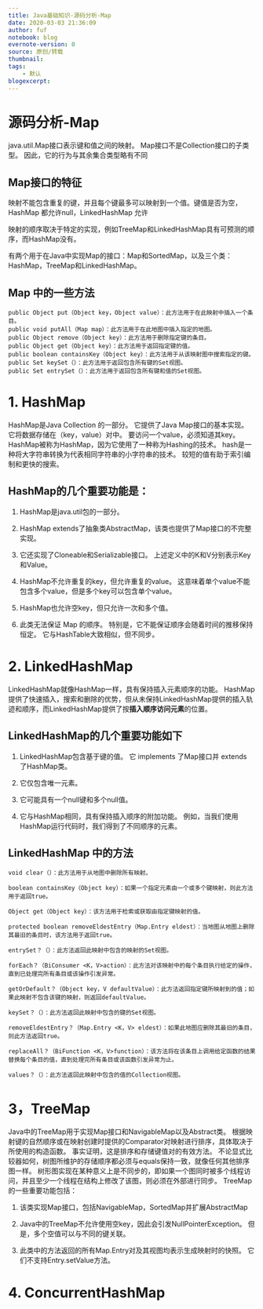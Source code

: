 ```yaml
---
title: Java基础知识-源码分析-Map
date: 2020-03-03 21:36:09
author: fuf
notebook: blog
evernote-version: 0
source: 原创/转载
thumbnail: 
tags:
    - 默认
blogexcerpt:
---
```


<!-- more -->
# 源码分析-Map
java.util.Map接口表示键和值之间的映射。 Map接口不是Collection接口的子类型。 因此，它的行为与其余集合类型略有不同
<!-- more -->
## Map接口的特征

映射不能包含重复的键，并且每个键最多可以映射到一个值。键值是否为空，HashMap 都允许null，LinkedHashMap 允许

映射的顺序取决于特定的实现，例如TreeMap和LinkedHashMap具有可预测的顺序，而HashMap没有。

有两个用于在Java中实现Map的接口：Map和SortedMap，以及三个类：HashMap，TreeMap和LinkedHashMap。

## Map 中的一些方法
    public Object put（Object key，Object value）：此方法用于在此映射中插入一个条目。
    public void putAll（Map map）：此方法用于在此地图中插入指定的地图。
    public Object remove（Object key）：此方法用于删除指定键的条目。
    public Object get（Object key）：此方法用于返回指定键的值。
    public boolean containsKey（Object key）：此方法用于从该映射图中搜索指定的键。
    public Set keySet（）：此方法用于返回包含所有键的Set视图。
    public Set entrySet（）：此方法用于返回包含所有键和值的Set视图。


# 1. HashMap
HashMap是Java Collection 的一部分。 它提供了Java Map接口的基本实现。 它将数据存储在（key，value）对中。 要访问一个value，必须知道其key。 HashMap被称为HashMap，因为它使用了一种称为Hashing的技术。 hash是一种将大字符串转换为代表相同字符串的小字符串的技术。 较短的值有助于索引编制和更快的搜索。
## HashMap的几个重要功能是：

1. HashMap是java.util包的一部分。

2. HashMap extends了抽象类AbstractMap，该类也提供了Map接口的不完整实现。

3. 它还实现了Cloneable和Serializable接口。 上述定义中的K和V分别表示Key和Value。

4. HashMap不允许重复的key，但允许重复的value。 这意味着单个value不能包含多个value，但是多个key可以包含单个value。

5. HashMap也允许空key，但只允许一次和多个值。

6. 此类无法保证 Map 的顺序。 特别是，它不能保证顺序会随着时间的推移保持恒定。 它与HashTable大致相似，但不同步。




# 2. LinkedHashMap

LinkedHashMap就像HashMap一样，具有保持插入元素顺序的功能。 HashMap提供了快速插入，搜索和删除的优势，但从未保持LinkedHashMap提供的插入轨迹和顺序，而LinkedHashMap提供了按**插入顺序访问元素**的位置。 

## LinkedHashMap的几个重要功能如下

1. LinkedHashMap包含基于键的值。 它 implements 了Map接口并 extends 了HashMap类。

2. 它仅包含唯一元素。
  
3. 它可能具有一个null键和多个null值。

4. 它与HashMap相同，具有保持插入顺序的附加功能。 例如，当我们使用HashMap运行代码时，我们得到了不同顺序的元素。


## LinkedHashMap 中的方法
    void clear（）：此方法用于从地图中删除所有映射。

    boolean containsKey（Object key）：如果一个指定元素由一个或多个键映射，则此方法用于返回true。

    Object get（Object key）：该方法用于检索或获取由指定键映射的值。

    protected boolean removeEldestEntry（Map.Entry eldest）：当地图从地图上删除其最旧的条目时，该方法用于返回true。

    entrySet？（）：此方法返回此映射中包含的映射的Set视图。

    forEach？（BiConsumer <K，V>action）：此方法对该映射中的每个条目执行给定的操作，直到已处理完所有条目或该操作引发异常。

    getOrDefault？（Object key，V defaultValue）：此方法返回指定键所映射到的值；如果此映射不包含该键的映射，则返回defaultValue。

    keySet？（）：此方法返回此映射中包含的键的Set视图。

    removeEldestEntry？（Map.Entry <K，V> eldest）：如果此地图应删除其最旧的条目，则此方法返回true。

    replaceAll？（BiFunction <K，V>function）：该方法将在该条目上调用给定函数的结果替换每个条目的值，直到处理完所有条目或该函数引发异常为止。

    values？（）：此方法返回此映射中包含的值的Collection视图。

# 3，TreeMap

Java中的TreeMap用于实现Map接口和NavigableMap以及Abstract类。 根据映射键的自然顺序或在映射创建时提供的Comparator对映射进行排序，具体取决于所使用的构造函数。 事实证明，这是排序和存储键值对的有效方法。 不论显式比较器如何，树图所维护的存储顺序都必须与equals保持一致，就像任何其他排序图一样。 树形图实现在某种意义上是不同步的，即如果一个图同时被多个线程访问，并且至少一个线程在结构上修改了该图，则必须在外部进行同步。 
TreeMap的一些重要功能包括：

1. 该类实现Map接口，包括NavigableMap，SortedMap并扩展AbstractMap

2. Java中的TreeMap不允许使用空key，因此会引发NullPointerException。 但是，多个空值可以与不同的键关联。

3. 此类中的方法返回的所有Map.Entry对及其视图均表示生成映射时的快照。 它们不支持Entry.setValue方法。


# 4. ConcurrentHashMap

